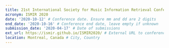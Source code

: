 ```yaml
---
title: 21st International Society for Music Information Retrieval Conference
acronym: ISMIR 2020
date: '2020-10-12' # Conference date. Ensure mm and dd are 2 digits
end_date: '2020-10-16' # Conference end date, leave empty if unknown
submission_date: '2020-04-17' # Date of submissions
ext_url: https://ismir.github.io/ISMIR2020/ # External URL to conference website
location: Montreal, Canada # City, Country
---
```

